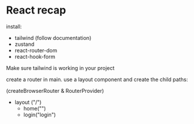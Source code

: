 # React recap

install:

- tailwind (follow documentation)
- zustand
- react-router-dom
- react-hook-form

Make sure tailwind is working in your project

create a router in main.
use a layout component and create the child paths:

(createBrowserRouter & RouterProvider)

- layout ("/")
  - home("")
  - login("login")
